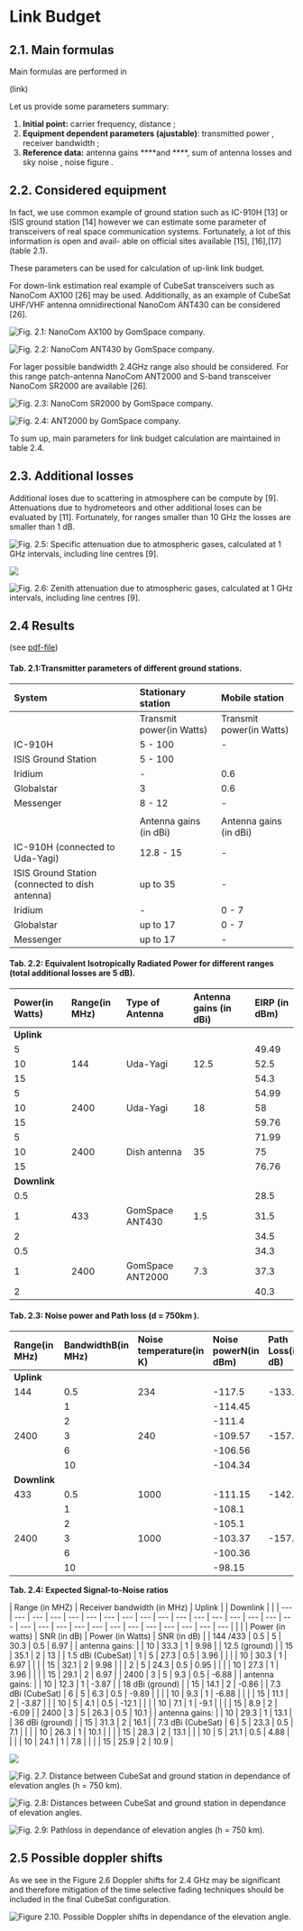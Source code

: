 # Link Budget

## 2.1. Main formulas

Main formulas are performed in 

\(link\)

Let us provide some parameters summary:

1. **Initial point:** carrier frequency, distance ;
2. **Equipment dependent parameters \(ajustable\)**: transmitted power , receiver bandwidth ;
3. **Reference data:** antenna gains  ****and ****, sum of antenna losses and sky noise , noise figure .

## 2.2. Considered equipment

In fact, we use common example of ground station such as IC-910H \[13\] or ISIS ground station \[14\] however we can estimate some parameter of transceivers of real space communication systems. Fortunately, a lot of this information is open and avail- able on official sites available \[15\], \[16\],\[17\] \(table 2.1\).

These parameters can be used for calculation of up-link link budget.

For down-link estimation real example of CubeSat transceivers such as NanoCom AX100 \[26\] may be used. Additionally, as an example of CubeSat UHF/VHF antenna omnidirectional NanoCom ANT430 can be considered \[26\].

![Fig. 2.1: NanoCom AX100 by GomSpace company.](.gitbook/assets/antenna1.png)

![Fig. 2.2: NanoCom ANT430 by GomSpace company.](.gitbook/assets/transceiver.png)

For lager possible bandwidth 2.4GHz range also should be considered. For this range patch-antenna NanoCom ANT2000 and S-band transceiver NanoCom SR2000 are available \[26\].

![Fig. 2.3: NanoCom SR2000 by GomSpace company.](.gitbook/assets/transceiver2.png)

![Fig. 2.4: ANT2000 by GomSpace company.](.gitbook/assets/antenna2.png)



To sum up, main parameters for link budget calculation are maintained in table 2.4.

## 2.3. Additional losses

Additional loses due to scattering in atmosphere can be compute by \[9\]. Attenuations due to hydrometeors and other additional loses can be evaluated by \[11\]. Fortunately, for ranges smaller than 10 GHz the losses are smaller than 1 dB.

![Fig. 2.5:  Specific attenuation due to atmospheric gases, calculated at 1 GHz intervals, including line centres \[9\].](.gitbook/assets/atten1.png)

![](https://github.com/kirlf/cubesats/tree/4904a8c7c26549dc8a1a08a45237d264e5cc9806/assets/atten1.png)

![Fig.  2.6:  Zenith attenuation due to atmospheric gases, calculated at 1 GHz intervals, including line centres \[9\].](.gitbook/assets/atten2.png)



  


## 2.4 Results

\(see [pdf-file](https://yadi.sk/i/SuZLOYhV3Qoy6o)\)

#### **Tab. 2.1:Transmitter parameters of different ground stations.**

| System | Stationary station | Mobile station |
| :--- | :--- | :--- |
|  | Transmit power\(in Watts\) | Transmit power\(in Watts\) |
| IC-910H | 5 - 100 | - |
| ISIS Ground Station | 5 - 100 |  |
| Iridium | - | 0.6 |
| Globalstar | 3 | 0.6 |
| Messenger | 8 - 12 | - |
|  |  |  |
|  | Antenna gains \(in dBi\) | Antenna gains \(in dBi\) |
| IC-910H \(connected to Uda-Yagi\) | 12.8 - 15 | - |
| ISIS Ground Station \(connected to dish antenna\) | up to 35 | - |
| Iridium | - | 0 - 7 |
| Globalstar | up to 17 | 0 - 7 |
| Messenger | up to 17 | - |

#### **Tab. 2.2: Equivalent Isotropically Radiated Power for different ranges \(total additional losses are 5 dB\).**

| Power\(in Watts\) | Range\(in MHz\) | Type of Antenna | Antenna gains          \(in dBi\) | EIRP                           \(in dBm\) |
| :--- | :--- | :--- | :--- | :--- |
| **Uplink** |  |  |  |  |
| 5 |  |  |  | 49.49 |
| 10 | 144 | Uda-Yagi | 12.5 | 52.5 |
| 15 |  |  |  | 54.3 |
| 5 |  |  |  | 54.99 |
| 10 | 2400 | Uda-Yagi | 18 | 58 |
| 15 |  |  |  | 59.76 |
| 5 |  |  |  | 71.99 |
| 10 | 2400 | Dish antenna | 35 | 75 |
| 15 |  |  |  | 76.76 |
| **Downlink** |  |  |  |  |
| 0.5 |  |  |  | 28.5 |
| 1 | 433 | GomSpace ANT430 | 1.5 | 31.5 |
| 2 |  |  |  | 34.5 |
| 0.5 |  |  |  | 34.3 |
| 1 | 2400 | GomSpace ANT2000 | 7.3 | 37.3 |
| 2 |  |  |  | 40.3 |

#### **Tab. 2.3: Noise power and Path loss \(d = 750km \).**

| Range\(in MHz\) | BandwidthB\(in MHz\) | Noise temperature\(in K\) | Noise powerN\(in dBm\) | Path Loss\(in dB\) |
| :--- | :--- | :--- | :--- | :--- |
| **Uplink** |  |  |  |  |
| 144 | 0.5                                                             | 234 | -117.5                       | -133.1 |
|  | 1 |  | -114.45 |  |
|  | 2 |  | -111.4 |  |
| 2400 | 3 | 240 | -109.57    | -157.5 |
|  | 6 |  | -106.56 |  |
|  | 10 |  | -104.34 |  |
| **Downlink** |  |  |  |  |
| 433 | 0.5   | 1000 | -111.15  | -142.7 |
|  | 1 |  | -108.1 |  |
|  | 2 |  | -105.1 |  |
| 2400 | 3 | 1000 | -103.37   | -157.5 |
|  | 6 |  | -100.36 |  |
|  | 10 |  | -98.15 |  |

**Tab. 2.4: Expected Signal-to-Noise ratios**

| Range \(in MHZ\) | Receiver bandwidth \(in MHz\) | Uplink |  | Downlink |  |
| --- | --- | --- | --- | --- | --- | --- | --- | --- | --- | --- | --- | --- | --- | --- | --- | --- | --- | --- | --- | --- | --- | --- | --- | --- | --- | --- | --- | --- |
|  |  | Power   \(in watts\) | SNR \(in dB\) | Power \(in Watts\) | SNR \(in dB\) |
| 144 /433 | 0.5 | 5 | 30.3 | 0.5 | 6.97 |
| antenna gains: |  | 10 | 33.3 | 1 | 9.98 |
| 12.5 \(ground\) |  | 15 | 35.1 | 2 | 13 |
| 1.5 dBi \(CubeSat\) | 1 | 5 | 27.3 | 0.5 | 3.96 |
|  |  | 10 | 30.3 | 1 | 6.97 |
|  |  | 15 | 32.1 | 2 | 9.98 |
|  | 2 | 5 | 24.3 | 0.5 | 0.95 |
|  |  | 10 | 27.3 | 1 | 3.96 |
|  |  | 15 | 29.1 | 2 | 6.97 |
| 2400 | 3 | 5 | 9.3 | 0.5 | -6.88 |
| antenna gains: |  | 10 | 12.3 | 1 | -3.87 |
| 18 dBi \(ground\) |  | 15 | 14.1 | 2 | -0.86 |
| 7.3 dBi \(CubeSat\) | 6 | 5 | 6.3 | 0.5 | -9.89 |
|  |  | 10 | 9.3 | 1 | -6.88 |
|  |  | 15 | 11.1 | 2 | -3.87 |
|  | 10 | 5 | 4.1 | 0.5 | -12.1 |
|  |  | 10 | 7.1 | 1 | -9.1 |
|  |  | 15 | 8.9 | 2 | -6.09 |
| 2400 | 3 | 5 | 26.3 | 0.5 | 10.1 |
| antenna gains: |  | 10 | 29.3 | 1 | 13.1 |
| 36 dBi \(ground\) |  | 15 | 31.3 | 2 | 16.1 |
| 7.3 dBi \(CubeSat\) | 6 | 5 | 23.3 | 0.5 | 7.1 |
|  |  | 10 | 26.3 | 1 | 10.1 |
|  |  | 15 | 28.3 | 2 | 13.1 |
|  | 10 | 5 | 21.1 | 0.5 | 4.88 |
|  |  | 10 | 24.1 | 1 | 7.8 |
|  |  | 15 | 25.9 | 2 | 10.9 |

![](https://github.com/kirlf/cubesats/tree/4904a8c7c26549dc8a1a08a45237d264e5cc9806/assets/8.png)

![Fig. 2.7. Distance between CubeSat and ground station in dependance of elevation angles \(h = 750 km\).](.gitbook/assets/distance.png)



![Fig. 2.8: Distances between CubeSat and ground station in dependance of elevation angles.](.gitbook/assets/distance2.png)

  


![Fig. 2.9: Pathloss in dependance of elevation angles \(h = 750 km\).](.gitbook/assets/pathloss.png)

## 2.5 Possible doppler shifts 

As we see in the Figure 2.6 Doppler shifts for 2.4 GHz may be significant and therefore mitigation of the time selective fading techniques should be included in the final CubeSat configuration.

![Figure 2.10. Possible Doppler shifts in dependance of the elevation angle.](.gitbook/assets/doppler.png)



